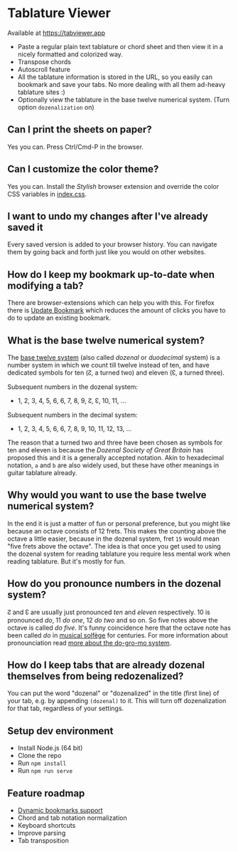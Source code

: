 Tablature Viewer
================

Available at https://tabviewer.app

- Paste a regular plain text tablature or chord sheet and then view it in a nicely formatted and colorized way.
- Transpose chords
- Autoscroll feature
- All the tablature information is stored in the URL, so you easily can bookmark and save your tabs. No more dealing with all them ad-heavy tablature sites :)
- Optionally view the tablature in the base twelve numerical system. (Turn option `dozenalization` on)

## Can I print the sheets on paper?
Yes you can. Press Ctrl/Cmd-P in the browser.

## Can I customize the color theme?
Yes you can. Install the *Stylish* browser extension and override the color CSS variables in [index.css](https://github.com/tablature-viewer/tablature-viewer.github.io/blob/main/res/index.css).

## I want to undo my changes after I've already saved it
Every saved version is added to your browser history.
You can navigate them by going back and forth just like you would on other websites.

## How do I keep my bookmark up-to-date when modifying a tab?
There are browser-extensions which can help you with this.
For firefox there is [Update Bookmark](https://addons.mozilla.org/en-US/firefox/addon/replace-bookmark/) which reduces the amount of clicks you have to do to update an existing bookmark.

## What is the base twelve numerical system?
The [base twelve system](https://en.wikipedia.org/wiki/Duodecimal) (also called *dozenal* or *duodecimal* system) is a number system in which we count till twelve instead of ten, and have dedicated symbols for ten (↊, a turned two) and eleven (↋, a turned three).

Subsequent numbers in the dozenal system: 
- 1, 2, 3, 4, 5, 6, 6, 7, 8, 9, ↊, ↋, 10, 11, ...

Subsequent numbers in the decimal system: 
- 1, 2, 3, 4, 5, 6, 6, 7, 8, 9, 10, 11, 12, 13, ...

The reason that a turned two and three have been chosen as symbols for ten and eleven is because the _Dozenal Society of Great Britain_ has proposed this and it is a generally accepted notation.
Akin to hexadecimal notation, `a` and `b` are also widely used, but these have other meanings in guitar tablature already.

## Why would you want to use the base twelve numerical system?
In the end it is just a matter of fun or personal preference, but you might like because an octave consists of 12 frets.
This makes the counting above the octave a little easier, because in the dozenal system, fret `15` would mean "five frets above the octave".
The idea is that once you get used to using the dozenal system for reading tablature you require less mental work when reading tablature.
But it's mostly for fun.

## How do you pronounce numbers in the dozenal system?
↊ and ↋ are usually just pronounced *ten* and *eleven* respectively.
10 is pronounced *do*, 11 *do one*, 12 *do two* and so on.
So five notes above the octave is called *do five*.
It's funny coincidence here that the octave note has been called *do* in [musical solfège](https://en.wikipedia.org/wiki/Solf%C3%A8ge) for centuries.
For more information about pronounciation read [more about the do-gro-mo system](https://en.wikipedia.org/wiki/Duodecimal#Do-gro-mo_system).

## How do I keep tabs that are already dozenal themselves from being redozenalized?
You can put the word "dozenal" or "dozenalized" in the title (first line) of your tab, e.g. by appending `(dozenal)` to it.
This will turn off dozenalization for that tab, regardless of your settings.

## Setup dev environment
- Install Node.js (64 bit)
- Clone the repo
- Run `npm install`
- Run `npm run serve`

## Feature roadmap
- [Dynamic bookmarks support](https://github.com/DaniloNovakovic/chrome-dynamic-bookmarks/issues/63)
- Chord and tab notation normalization
- Keyboard shortcuts
- Improve parsing
- Tab transposition
